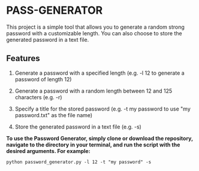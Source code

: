 # PASS-GENERATOR
This project is a simple tool that allows you to generate a random strong password with a customizable length. You can also choose to store the generated password in a text file.

## Features

1. Generate a password with a specified length (e.g. -l 12 to generate a password of length 12)

2. Generate a password with a random length between 12 and 125 characters (e.g. -r)

3. Specify a title for the stored password (e.g. -t my password to use "my password.txt" as the file name)

4. Store the generated password in a text file (e.g. -s)

**To use the Password Generator, simply clone or download the repository, navigate to the directory in your terminal, and run the script with the desired arguments. For example:**

`python password_generator.py -l 12 -t "my password" -s
`

